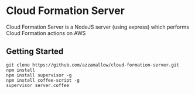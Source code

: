 # Cloud Formation Server

Cloud Formation Server is a NodeJS server (using express) which performs Cloud
Formation actions on AWS

## Getting Started

```
git clone https://github.com/azzamallow/cloud-formation-server.git
npm install
npm install supervisor -g
npm install coffee-script -g
supervisor server.coffee
```
